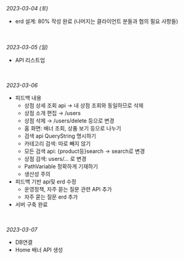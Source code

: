 

*2023-03-04 (토)*

- erd 설계: 80% 작성 완료 (나머지는 클라이언트 분들과 협의 필요 사항들)

<br></br>
*2023-03-05 (일)*

- API 리스트업

<br></br>
*2023-03-06*

- 피드백 내용
    - 상점 상세 조회 api → 내 상점 조회와 동일하므로 삭제
    - 상점 소개 편집 → /users
    - 상점 삭제 → /users/delete 등으로 변경
    - 홈 화면: 배너 조회, 상품 보기 등으로 나누기
    - 검색 api QueryString 명시하기
    - 카테고리 검색: 따로 빼지 않기
    - 모든 검색 api: {product등}search → search로 변경
    - 상점 검색: users/… 로 변경
    - PathVariable 정확하게 기재하기
    - 생산성 주의
- 피드백 기반 api및 erd 수정
    - 운영정책, 자주 묻는 질문 관련 API 추가
    - 자주 묻는 질문 erd 추가
- 서버 구축 완료

<br></br>
*2023-03-07*

- DB연결
- Home 배너 API 생성

